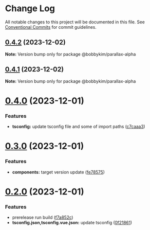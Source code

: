 # Change Log

All notable changes to this project will be documented in this file.
See [Conventional Commits](https://conventionalcommits.org) for commit guidelines.

## [0.4.2](https://github.com/bobbykim89/manguito-component-library/compare/@bobbykim/parallax-alpha@0.4.1...@bobbykim/parallax-alpha@0.4.2) (2023-12-02)

**Note:** Version bump only for package @bobbykim/parallax-alpha





## [0.4.1](https://github.com/bobbykim89/manguito-component-library/compare/@bobbykim/parallax-alpha@0.4.0...@bobbykim/parallax-alpha@0.4.1) (2023-12-02)

**Note:** Version bump only for package @bobbykim/parallax-alpha





# [0.4.0](https://github.com/bobbykim89/manguito-component-library/compare/@bobbykim/parallax-alpha@0.3.0...@bobbykim/parallax-alpha@0.4.0) (2023-12-01)


### Features

* **tsconfig:** update tsconfig file and some of import paths ([c7caaa3](https://github.com/bobbykim89/manguito-component-library/commit/c7caaa3101a5d57d0e799568f1c4f5cbebececc3))





# [0.3.0](https://github.com/bobbykim89/manguito-component-library/compare/@bobbykim/parallax-alpha@0.2.0...@bobbykim/parallax-alpha@0.3.0) (2023-12-01)


### Features

* **components:** target version update ([fe78575](https://github.com/bobbykim89/manguito-component-library/commit/fe78575f5e82bb854333672c3853956e9e930044))





# [0.2.0](https://github.com/bobbykim89/manguito-component-library/compare/@bobbykim/parallax-alpha@0.1.7...@bobbykim/parallax-alpha@0.2.0) (2023-12-01)


### Features

* prerelease run build ([f7a852c](https://github.com/bobbykim89/manguito-component-library/commit/f7a852c9bf12b77481bf5d2f1602e50367d834f8))
* **tsconfig.json,tsconfig.vue.json:** update tsconfig ([0f21861](https://github.com/bobbykim89/manguito-component-library/commit/0f2186167342314f5d218e789a68c03cf6faa8ff))
